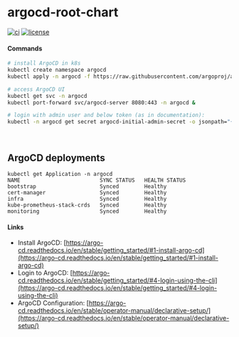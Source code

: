 # argocd-root-chart

[![ci](https://github.com/atrakic/argocd-root-chart/workflows/ci/badge.svg)](https://github.com/atrakic/argocd-root-chart/actions)
[![license](https://img.shields.io/github/license/atrakic/argocd-root-chart.svg)](https://github.com/atrakic/argocd-root-chart/blob/main/LICENSE)

#### Commands

```bash
# install ArgoCD in k8s
kubectl create namespace argocd
kubectl apply -n argocd -f https://raw.githubusercontent.com/argoproj/argo-cd/stable/manifests/install.yaml

# access ArgoCD UI
kubectl get svc -n argocd
kubectl port-forward svc/argocd-server 8080:443 -n argocd &

# login with admin user and below token (as in documentation):
kubectl -n argocd get secret argocd-initial-admin-secret -o jsonpath="{.data.password}" | base64 --decode && echo
```
</br>


## ArgoCD deployments

```
kubectl get Application -n argocd
NAME                         SYNC STATUS   HEALTH STATUS
bootstrap                    Synced        Healthy
cert-manager                 Synced        Healthy
infra                        Synced        Healthy
kube-prometheus-stack-crds   Synced        Healthy
monitoring                   Synced        Healthy
```

#### Links

* Install ArgoCD: [https://argo-cd.readthedocs.io/en/stable/getting_started/#1-install-argo-cd](https://argo-cd.readthedocs.io/en/stable/getting_started/#1-install-argo-cd)
* Login to ArgoCD: [https://argo-cd.readthedocs.io/en/stable/getting_started/#4-login-using-the-cli](https://argo-cd.readthedocs.io/en/stable/getting_started/#4-login-using-the-cli)
* ArgoCD Configuration: [https://argo-cd.readthedocs.io/en/stable/operator-manual/declarative-setup/](https://argo-cd.readthedocs.io/en/stable/operator-manual/declarative-setup/)
